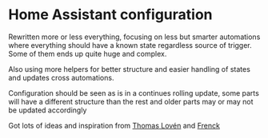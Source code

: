# Home Assistant configuration

Rewritten more or less everything, focusing on less but smarter automations
where everything should have a known state regardless source of trigger.
Some of them ends up quite huge and complex.

Also using more helpers for better structure and easier handling of states and updates cross automations.

Configuration should be seen as is in a continues rolling update, some parts will have a different 
structure than the rest and older parts may or may not be updated accordingly

Got lots of ideas and inspiration from [Thomas Lovén](https://github.com/thomasloven) and [Frenck](https://github.com/frenck)
